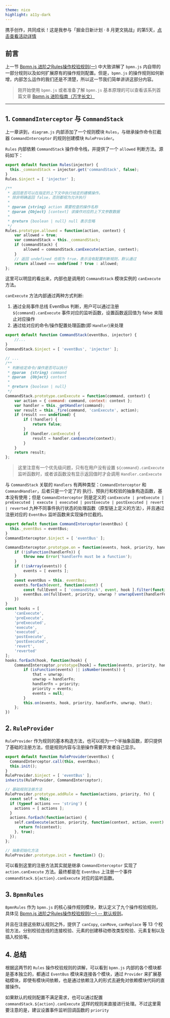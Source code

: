```yaml
---
theme: nico
highlight: a11y-dark
---
```


携手创作，共同成长！这是我参与「掘金日新计划 · 8 月更文挑战」的第5天，[点击查看活动详情](https://juejin.cn/post/7123120819437322247 "https://juejin.cn/post/7123120819437322247")

## 前言

上一节 [Bpmn.js 进阶之Rules操作校验规则(一)](https://juejin.cn/post/7126184218375225375) 中大致讲解了 `bpmn.js` 内自带的一部分规则以及如何扩展原有的操作规则配置。但是，`bpmn.js` 的操作规则如何新增，内部怎么运作的我们还是不清楚，所以这一节我们简单讲讲这部分内容。

> 刚开始使用 `bpmn.js` 或者准备了解 `bpmn.js` 基本原理的可以查看该系列首篇文章 [Bpmn.js 进阶指南（万字长文）](https://juejin.cn/post/7117481147277246500)

-----

## 1. `CommandInterceptor` 与 `CommandStack`

上一章讲到，`diagram.js` 内部添加了一个规则模块 `Rules`，与继承操作命令拦截器 `CommandInterceptor` 的规则创建模块 `RuleProvider`。

`Rules` 内部依赖 `CommandStack` 操作命令栈，并提供了一个 `allowed` 判断方法。源码如下：

```javascript
export default function Rules(injector) {
  this._commandStack = injector.get('commandStack', false);
}
Rules.$inject = [ 'injector' ];

/**
 * 返回是否可以在指定的上下文中执行给定的建模操作。
 * 除非明确返回 false，否则都视为允许执行
 *
 * @param {string} action 需要检查的操作名称
 * @param {Object} [context] 该操作对应的上下文参数数据
 *
 * @return {boolean | null} null 表示忽略
 */
Rules.prototype.allowed = function(action, context) {
    var allowed = true;
    var commandStack = this._commandStack;
    if (commandStack) {
        allowed = commandStack.canExecute(action, context);
    }
    // 返回 undefined 也视为 true，表示没有配置判断规则，默认通过
    return allowed === undefined ? true : allowed;
};
```

这里可以明显的看出来，内部也是调用的 `CommandStack` 模块实例的 `canExecute` 方法。

`canExecute` 方法内部通过两种方式判断:

1. 通过全局事件总线 EventBus 判断，用户可以通过注册 `${command}.canExecute` 事件对应的监听函数，设置函数返回值为 false 来阻止对应操作
2. 通过给对应的命令/操作配置处理函数(即 `Handler`)来处理

```javascript
export default function CommandStack(eventBus, injector) {
    //...
}
CommandStack.$inject = [ 'eventBus', 'injector' ];

// ...
/**
 * 判断给定命令/操作是否可以执行
 * @param  {string} command
 * @param  {Object} context
 *
 * @return {boolean | null}
 */
CommandStack.prototype.canExecute = function(command, context) {
    var action = { command: command, context: context };
    var handler = this._getHandler(command);
    var result = this._fire(command, 'canExecute', action);
    if (result === undefined) {
        if (!handler) {
            return false;
        }
        if (handler.canExecute) {
            result = handler.canExecute(context);
        }
    }
    return result;
};
```

> 这里注意有一个优先级问题，只有在用户没有设置 `${command}.canExecute` 监听函数时，或者该函数没有显示返回值时才会调用 `Handler.canExecute`

与 `CommandStack` 关联的 `Handlers` 有两种类型：`CommandInterceptor` 和 `CommandHandler`，后者只是一个定了的 执行、预执行和校验的抽象构造函数，基本没有使用；但是 `CommandInterceptor` 则是定义的 `canExecute | preExecute | preExecuted | execute | executed | postExecute | postExecuted | revert | reverted` 九种不同事件执行状态的处理函数（原型链上定义的方法），并且通过注册对应的 `EventBus` 监听函数来实现操作拦截的。

```javascript
export default function CommandInterceptor(eventBus) {
  this._eventBus = eventBus;
}
CommandInterceptor.$inject = [ 'eventBus' ];

CommandInterceptor.prototype.on = function(events, hook, priority, handlerFn, unwrap, that) {
    if (!isFunction(handlerFn)) {
        throw new Error('handlerFn must be a function');
    }
    if (!isArray(events)) {
        events = [ events ];
    }
    const eventBus = this._eventBus;
    events.forEach(event, function(event) {
        const fullEvent = [ 'commandStack', event, hook ].filter(function(e) { return e; }).join('.');
        eventBus.on(fullEvent, priority, unwrap ? unwrapEvent(handlerFn, that) : handlerFn, that);
    })
}
const hooks = [
    'canExecute',
    'preExecute',
    'preExecuted',
    'execute',
    'executed',
    'postExecute',
    'postExecuted',
    'revert',
    'reverted'
];
hooks.forEach(hook, function(hook) {
    CommandInterceptor.prototype[hook] = function(events, priority, handlerFn, unwrap, that) {
        if (isFunction(events) || isNumber(events)) {
            that = unwrap;
            unwrap = handlerFn;
            handlerFn = priority;
            priority = events;
            events = null;
        }
        this.on(events, hook, priority, handlerFn, unwrap, that);
    };
})
```

## 2. `RuleProvider`

`RuleProvider` 作为规则的基本构造方法，也可以视为一个半抽象函数，即只提供了基础的注册方法，但是规则内容与注册操作需要开发者自己显示。

```javascript
export default function RuleProvider(eventBus) {
  CommandInterceptor.call(this, eventBus);
  this.init();
}
RuleProvider.$inject = [ 'eventBus' ];
inherits(RuleProvider, CommandInterceptor);

// 基础规则注册方法
RuleProvider.prototype.addRule = function(actions, priority, fn) {
  const self = this;
  if (typeof actions === 'string') {
    actions = [ actions ];
  }
  actions.forEach(function(action) {
    self.canExecute(action, priority, function(context, action, event) {
      return fn(context);
    }, true);
  });
};

// 抽象初始化方法
RuleProvider.prototype.init = function() {};
```

可以看到这里的注册方法其实就是继承 `CommandInterceptor` 实现了 `action.canExecute` 方法。最终都是在 `EventBus` 上注册一个事件 `commandStack.${action}.canExecute` 对应的监听函数。

## 3. `BpmnRules`

`BpmnRules` 作为 `bpmn.js` 的核心操作规则模块，默认定义了九个操作校验规则，具体见 [Bpmn.js 进阶之Rules操作校验规则(一) -- 默认规则](https://juejin.cn/post/7126184218375225375#heading-2)。

并且在注册这些默认规则之外，提供了 `canCopy`, `canMove`, `canReplace` 等 13 个校验方法，分别校验连线的连接校验、元素的创建移动修改类型校验、元素复制以及插入校验等。

## 4. 总结

根据这两节的 `Rules` 操作校验规则的讲解，可以看到 `bpmn.js` 内部的各个模块都是基本独立的，都通过 `EventBus` 模块来连接各个模块，通过 `Provider` 来扩展基础模块，即使有模块间依赖，也是通过依赖注入的形式去避免对依赖模块代码的直接操作。

如果默认的规则配置不满足需求，也可以通过配置 `commandStack.${action}.canExecute` 这样的规则来直接进行处理。不过这里需要注意的是，建议设置事件监听回调函数的 `priority`